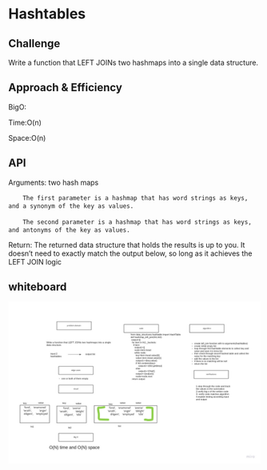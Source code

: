 # Hashtables


## Challenge

Write a function that LEFT JOINs two hashmaps into a single data structure.


## Approach & Efficiency

BigO:

Time:O(n)

Space:O(n)

## API

Arguments: two hash maps

        The first parameter is a hashmap that has word strings as keys, and a synonym of the key as values.

        The second parameter is a hashmap that has word strings as keys, and antonyms of the key as values.

Return: The returned data structure that holds the results is up to you. It doesn’t need to exactly match the output below, so long as it achieves the LEFT JOIN logic


## whiteboard

![](left.jpg)

